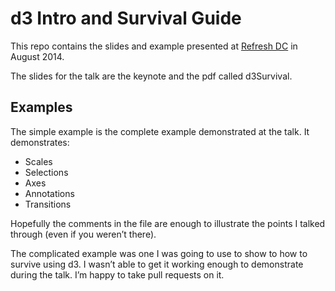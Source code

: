 # d3 Intro and Survival Guide
This repo contains the slides and example presented at [Refresh DC](https://twitter.com/refreshdc) in August 2014. 

The slides for the talk are the keynote and the pdf called d3Survival.

## Examples
The simple example is the complete example demonstrated at the talk. It demonstrates:
- Scales
- Selections
- Axes
- Annotations
- Transitions

Hopefully the comments in the file are enough to illustrate the points I talked through (even if you weren’t there).

The complicated example was one I was going to use to show to how to survive using d3. I wasn’t able to get it working enough to demonstrate during the talk. I’m happy to take pull requests on it.
